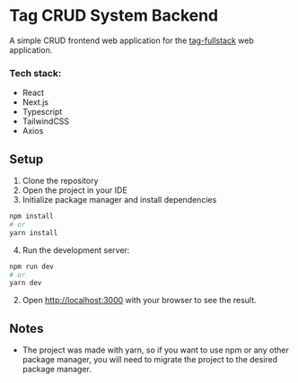 # Tag CRUD System Backend

A simple CRUD frontend web application for the [tag-fullstack](https://github.com/corbin-poteet/tag-fullstack) web application.

### Tech stack:
- React
- Next.js
- Typescript
- TailwindCSS
- Axios

## Setup

1. Clone the repository
2. Open the project in your IDE
3. Initialize package manager and install dependencies

```bash
npm install
# or
yarn install
```
4. Run the development server:

```bash
npm run dev
# or
yarn dev
```

2. Open [http://localhost:3000](http://localhost:3000) with your browser to see the result.

## Notes
- The project was made with yarn, so if you want to use npm or any other package manager, you will need to migrate the project to the desired package manager.

